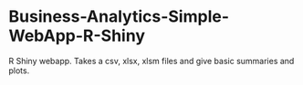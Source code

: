 # Business-Analytics-Simple-WebApp-R-Shiny
R Shiny webapp. Takes a csv, xlsx, xlsm files and give basic summaries and plots.
